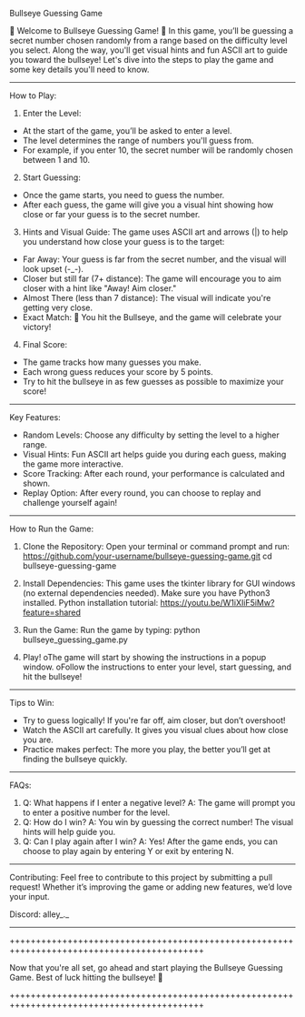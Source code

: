 Bullseye Guessing Game

🎯 Welcome to Bullseye Guessing Game! 🎯
In this game, you’ll be guessing a secret number chosen randomly from a range based on the difficulty level you select. 
Along the way, you'll get visual hints and fun ASCII art to guide you toward the bullseye! 
Let's dive into the steps to play the game and some key details you'll need to know.

----------------------------------------------------------------------------------------------------------------------------

How to Play:

1. Enter the Level:
* At the start of the game, you’ll be asked to enter a level.
* The level determines the range of numbers you'll guess from. 
* For example, if you enter 10, the secret number will be randomly chosen between 1 and 10.

2. Start Guessing:
* Once the game starts, you need to guess the number.
* After each guess, the game will give you a visual hint showing
  how close or far your guess is to the secret number.

3. Hints and Visual Guide:
The game uses ASCII art and arrows (|) to help you understand how close your guess is to the target:
* Far Away: Your guess is far from the secret number, and the visual will look upset (-_-).
* Closer but still far (7+ distance): The game will encourage you to aim closer with a hint like "Away! Aim closer."
* Almost There (less than 7 distance): The visual will indicate you're getting very close.
* Exact Match: 🎯 You hit the Bullseye, and the game will celebrate your victory!

4. Final Score:
* The game tracks how many guesses you make.
* Each wrong guess reduces your score by 5 points.
* Try to hit the bullseye in as few guesses as possible to maximize your score!

-----------------------------------------------------------------------------------------------------------------------------

Key Features:
- Random Levels: 
    Choose any difficulty by setting the level to a higher range.
- Visual Hints: 
    Fun ASCII art helps guide you during each guess, making the game more interactive.
- Score Tracking: 
    After each round, your performance is calculated and shown.
- Replay Option: 
    After every round, you can choose to replay and challenge yourself again!
  
---------------------------------------------------------------------------------------------------------------------------------

How to Run the Game:

1. Clone the Repository:
     Open your terminal or command prompt and run:
     https://github.com/your-username/bullseye-guessing-game.git
     cd bullseye-guessing-game

2. Install Dependencies:
     This game uses the tkinter library for GUI windows (no external dependencies needed).
     Make sure you have Python3 installed.
     Python installation tutorial: https://youtu.be/W1iXIiF5iMw?feature=shared

4. Run the Game:
     Run the game by typing:
     python bullseye_guessing_game.py

5. Play!
oThe game will start by showing the instructions in a popup window.
oFollow the instructions to enter your level, start guessing, and hit the bullseye!

---------------------------------------------------------------------------------------------------------------------------------

Tips to Win:
- Try to guess logically! If you're far off, aim closer, but don’t overshoot!
- Watch the ASCII art carefully. It gives you visual clues about how close you are.
- Practice makes perfect: The more you play, the better you’ll get at finding the bullseye quickly.

---------------------------------------------------------------------------------------------------------------------------------

FAQs:
1. Q: What happens if I enter a negative level?
   A: The game will prompt you to enter a positive number for the level.
2. Q: How do I win?
   A: You win by guessing the correct number! The visual hints will help guide you.
3. Q: Can I play again after I win?
   A: Yes! After the game ends, you can choose to play again by entering Y or exit by entering N.
   
---------------------------------------------------------------------------------------------------------------------------------

Contributing:
Feel free to contribute to this project by submitting a pull request! 
Whether it’s improving the game or adding new features, we’d love your input.

Discord: alley_._

-------------------------------------------------------------------------------------------------------------------------------------


+++++++++++++++++++++++++++++++++++++++++++++++++++++++++++++++++++++++++++++++++++++++++++

Now that you're all set, go ahead and start playing the Bullseye Guessing Game. Best of luck hitting the bullseye! 🎯 

+++++++++++++++++++++++++++++++++++++++++++++++++++++++++++++++++++++++++++++++++++++++++++


